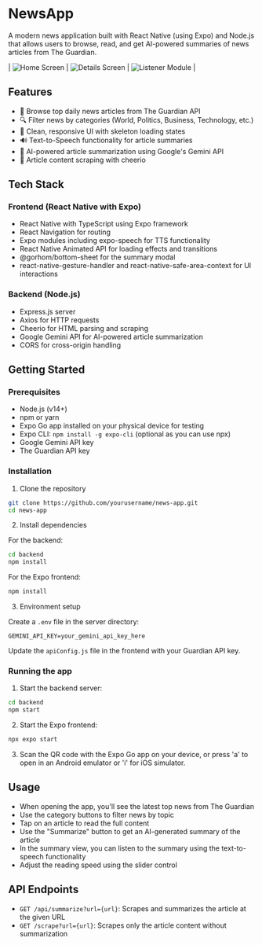 # NewsApp

A modern news application built with React Native (using Expo) and Node.js that allows users to browse, read, and get AI-powered summaries of news articles from The Guardian.

| ![Home Screen](screenshots/img1.png) | ![Details Screen](screenshots/img2.png) | ![Listener Module](screenshots/img3.png) |

## Features

- 📰 Browse top daily news articles from The Guardian API
- 🔍 Filter news by categories (World, Politics, Business, Technology, etc.)
- 📱 Clean, responsive UI with skeleton loading states
- 🔊 Text-to-Speech functionality for article summaries
- 🤖 AI-powered article summarization using Google's Gemini API
- 📑 Article content scraping with cheerio

## Tech Stack

### Frontend (React Native with Expo)
- React Native with TypeScript using Expo framework
- React Navigation for routing
- Expo modules including expo-speech for TTS functionality
- React Native Animated API for loading effects and transitions
- @gorhom/bottom-sheet for the summary modal
- react-native-gesture-handler and react-native-safe-area-context for UI interactions

### Backend (Node.js)
- Express.js server
- Axios for HTTP requests
- Cheerio for HTML parsing and scraping
- Google Gemini API for AI-powered article summarization
- CORS for cross-origin handling

## Getting Started

### Prerequisites
- Node.js (v14+)
- npm or yarn
- Expo Go app installed on your physical device for testing
- Expo CLI: `npm install -g expo-cli` (optional as you can use npx)
- Google Gemini API key
- The Guardian API key

### Installation

1. Clone the repository
```bash
git clone https://github.com/yourusername/news-app.git
cd news-app
```

2. Install dependencies

For the backend:
```bash
cd backend
npm install
```

For the Expo frontend:
```bash
npm install
```

3. Environment setup

Create a `.env` file in the server directory:
```
GEMINI_API_KEY=your_gemini_api_key_here
```

Update the `apiConfig.js` file in the frontend with your Guardian API key.

### Running the app

1. Start the backend server:
```bash
cd backend
npm start
```

2. Start the Expo frontend:
```bash
npx expo start
```

3. Scan the QR code with the Expo Go app on your device, or press 'a' to open in an Android emulator or 'i' for iOS simulator.

## Usage

- When opening the app, you'll see the latest top news from The Guardian
- Use the category buttons to filter news by topic
- Tap on an article to read the full content
- Use the "Summarize" button to get an AI-generated summary of the article
- In the summary view, you can listen to the summary using the text-to-speech functionality
- Adjust the reading speed using the slider control

## API Endpoints

- `GET /api/summarize?url={url}`: Scrapes and summarizes the article at the given URL
- `GET /scrape?url={url}`: Scrapes only the article content without summarization
